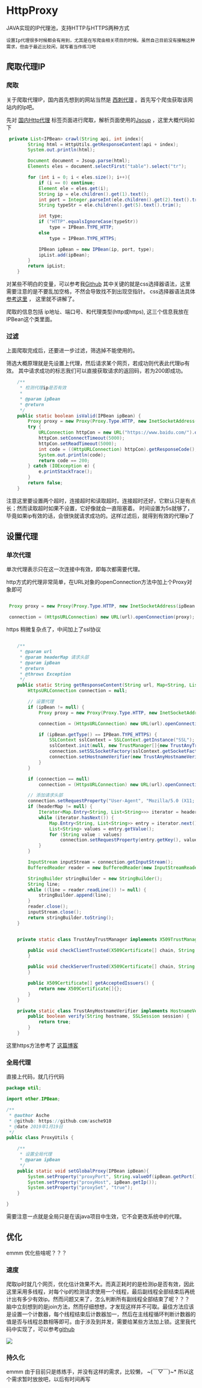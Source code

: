 # HttpProxy
JAVA实现的IP代理池，支持HTTP与HTTPS两种方式


```
设置Ip代理很多时候都会有用到，尤其是在写爬虫相关项目的时候。虽然自己目前没有接触这种需求，但由于最近比较闲，就写着当作练习吧
```

## 爬取代理IP

### 爬取
关于爬取代理IP，国内首先想到的网站当然是 [西刺代理](https://www.xicidaili.com/) 。首先写个爬虫获取该网站内的Ip吧。

先对 [国内Http代理](https://www.xicidaili.com/wt/) 标签页面进行爬取，解析页面使用的[Jsoup](https://jsoup.org/) ，这里大概代码如下

```java
 private List<IPBean> crawl(String api, int index){
        String html = HttpUtils.getResponseContent(api + index);
        System.out.println(html);

        Document document = Jsoup.parse(html);
        Elements eles = document.selectFirst("table").select("tr");

        for (int i = 0; i < eles.size(); i++){
            if (i == 0) continue;
            Element ele = eles.get(i);
            String ip = ele.children().get(1).text();
            int port = Integer.parseInt(ele.children().get(2).text().trim());
            String typeStr = ele.children().get(5).text().trim();

            int type;
            if ("HTTP".equalsIgnoreCase(typeStr))
                type = IPBean.TYPE_HTTP;
            else
                type = IPBean.TYPE_HTTPS;

            IPBean ipBean = new IPBean(ip, port, type);
            ipList.add(ipBean);
        }
        return ipList;
    }
```
对某些不明白的变量，可以参考我[Github](https://github.com/asche910/HttpProxy)
其中关键的就是css选择器语法，这里需要注意的是不要乱加空格，不然会导致找不到出现空指针。
css选择器语法具体[参考这里](https://jsoup.org/cookbook/extracting-data/selector-syntax) ， 这里就不讲解了。

爬取的信息包括 ip地址、端口号、和代理类型(http或https), 这三个信息我放在IPBean这个类里面。

### 过滤

上面爬取完成后，还要进一步过滤，筛选掉不能使用的。

筛选大概原理就是先设置上代理，然后请求某个网页，若成功则代表此代理ip有效。
其中请求成功的标志我们可以直接获取请求的返回码，若为200即成功。

```java
    /**
     * 检测代理ip是否有效
     *
     * @param ipBean
     * @return
     */
    public static boolean isValid(IPBean ipBean) {
        Proxy proxy = new Proxy(Proxy.Type.HTTP, new InetSocketAddress(ipBean.getIp(), ipBean.getPort()));
        try {
            URLConnection httpCon = new URL("https://www.baidu.com/").openConnection(proxy);
            httpCon.setConnectTimeout(5000);
            httpCon.setReadTimeout(5000);
            int code = ((HttpURLConnection) httpCon).getResponseCode();
            System.out.println(code);
            return code == 200;
        } catch (IOException e) {
            e.printStackTrace();
        }
        return false;
    }
```
注意这里要设置两个超时，连接超时和读取超时。连接超时还好，它默认只是有点长；然而读取超时如果不设置，它好像就会一直阻塞着。
时间设置为5s就够了，毕竟如果ip有效的话，会很快就请求成功的。这样过滤后，就得到有效的代理ip了

## 设置代理

### 单次代理
单次代理表示只在这一次连接中有效，即每次都需要代理。

http方式的代理非常简单，在URL对象的openConnection方法中加上个Proxy对象即可
```java

 Proxy proxy = new Proxy(Proxy.Type.HTTP, new InetSocketAddress(ipBean.getIp(), ipBean.getPort()));

 connection = (HttpsURLConnection) new URL(url).openConnection(proxy);

```

https 稍微复杂点了，中间加上了ssl协议

```java

    /**
     * @param url
     * @param headerMap 请求头部
     * @param ipBean
     * @return
     * @throws Exception
     */
    public static String getResponseContent(String url, Map<String, List<String>> headerMap, IPBean ipBean) throws Exception {
        HttpsURLConnection connection = null;

        // 设置代理
        if (ipBean != null) {
            Proxy proxy = new Proxy(Proxy.Type.HTTP, new InetSocketAddress(ipBean.getIp(), ipBean.getPort()));

            connection = (HttpsURLConnection) new URL(url).openConnection(proxy);

            if (ipBean.getType() == IPBean.TYPE_HTTPS) {
                SSLContext sslContext = SSLContext.getInstance("SSL");
                sslContext.init(null, new TrustManager[]{new TrustAnyTrustManager()}, new java.security.SecureRandom());
                connection.setSSLSocketFactory(sslContext.getSocketFactory());
                connection.setHostnameVerifier(new TrustAnyHostnameVerifier());
            }
        }

        if (connection == null)
            connection = (HttpsURLConnection) new URL(url).openConnection();

        // 添加请求头部
        connection.setRequestProperty("User-Agent", "Mozilla/5.0 (X11; Linux x86_64) AppleWebKit/537.36 (KHTML, like Gecko) Chrome/69.0.3497.81 Safari/537.36");
        if (headerMap != null) {
            Iterator<Map.Entry<String, List<String>>> iterator = headerMap.entrySet().iterator();
            while (iterator.hasNext()) {
                Map.Entry<String, List<String>> entry = iterator.next();
                List<String> values = entry.getValue();
                for (String value : values)
                    connection.setRequestProperty(entry.getKey(), value);
            }
        }

        InputStream inputStream = connection.getInputStream();
        BufferedReader reader = new BufferedReader(new InputStreamReader(inputStream));

        StringBuilder stringBuilder = new StringBuilder();
        String line;
        while ((line = reader.readLine()) != null) {
            stringBuilder.append(line);
        }
        reader.close();
        inputStream.close();
        return stringBuilder.toString();
    }


    private static class TrustAnyTrustManager implements X509TrustManager {

        public void checkClientTrusted(X509Certificate[] chain, String authType) throws CertificateException {
        }

        public void checkServerTrusted(X509Certificate[] chain, String authType) throws CertificateException {
        }

        public X509Certificate[] getAcceptedIssuers() {
            return new X509Certificate[]{};
        }
    }

    private static class TrustAnyHostnameVerifier implements HostnameVerifier {
        public boolean verify(String hostname, SSLSession session) {
            return true;
        }
    }

```

这里https方法参考了 [这篇博客](https://blog.csdn.net/sbc1232123321/article/details/79334130)


### 全局代理
直接上代码，就几行代码
```java
package util;

import other.IPBean;

/**
 * @author Asche
 * @github: https://github.com/asche910
 * @date 2019年1月19日
 */
public class ProxyUtils {

    /**
     * 设置全局代理
     * @param ipBean
     */
    public static void setGlobalProxy(IPBean ipBean){
        System.setProperty("proxyPort", String.valueOf(ipBean.getPort()));
        System.setProperty("proxyHost", ipBean.getIp());
        System.setProperty("proxySet", "true");
    }

}

```
需要注意一点就是全局只是在该java项目中生效，它不会更改系统中的代理。


## 优化

emmm 优化些啥呢？？？

### 速度

爬取ip时就几个网页，优化估计效果不大。而真正耗时的是检测ip是否有效，因此这里采用多线程，对每个ip的检测请求使用一个线程，最后副线程全部结束后再统计出有多少有效ip。然而问题又来了，怎么判断所有副线程全部结束了呢？？？ 脑中立刻想到的是join方法，然而仔细想想，才发现这样并不可取。最佳方法应该是设置一个计数器，每个线程结束后计数器加一，然后在主线程循环判断计数器的值是否与线程总数相等即可。由于涉及到并发，需要给某些方法加上锁。这里我代码中实现了，可以参考[github](https://github.com/asche910/HttpProxy)


![](https://img2018.cnblogs.com/blog/1470456/201901/1470456-20190119144416843-1338561809.png)


### 持久化

emmm 由于目前只是练练手，并没有这样的需求，比较懒， ~(￣▽￣)~*
所以这个需求暂时放放吧，以后有时间再写

